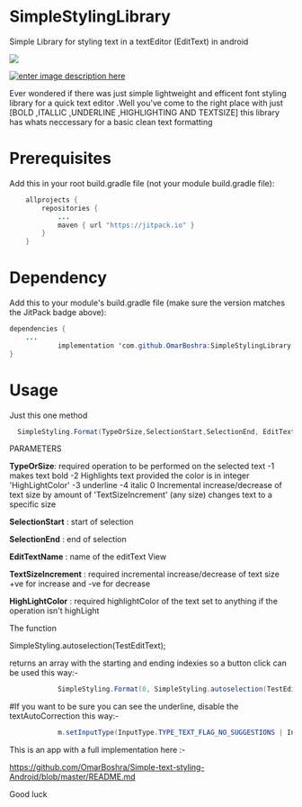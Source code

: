 # SimpleStylingLibrary
Simple Library for styling text in a textEditor (EditText) in android

[![](https://jitpack.io/v/OmarBoshra/SimpleStylingLibrary.svg)](https://jitpack.io/#OmarBoshra/SimpleStylingLibrary)


[![enter image description here][1]][1]


  [1]: https://i.stack.imgur.com/dEvqD.gif

Ever wondered if there was just simple lightweight and efficent font styling library for a quick text editor .Well you've come to the right place with just [BOLD ,ITALLIC ,UNDERLINE ,HIGHLIGHTING AND TEXTSIZE] this library has whats neccessary for a basic clean text formatting



# **Prerequisites**
Add this in your root build.gradle file (not your module build.gradle file):
```java
    allprojects {
    	repositories {
    		...
    		maven { url "https://jitpack.io" }
    	}
    }
```
# **Dependency**
Add this to your module's build.gradle file (make sure the version matches the JitPack badge above):

```java
dependencies {
	...
	        implementation 'com.github.OmarBoshra:SimpleStylingLibrary:1.0'
}
```


# **Usage**

Just this one method 

```java
  SimpleStyling.Format(TypeOrSize,SelectionStart,SelectionEnd, EditTextName ,TextSizeIncrement ,HighLightColor);
```

PARAMETERS

   
**TypeOrSize**: required operation to be performed on the selected text
    -1 makes text bold
    -2 Highlights text provided the color is in integer 'HighLightColor'
    -3 underline
    -4 italic
    0 Incremental increase/decrease of text size by amount of 'TextSizeIncrement'
    (any size) changes text to a specific size

**SelectionStart** : start of selection

**SelectionEnd** : end of selection

**EditTextName** : name of the editText View

**TextSizeIncrement** : required incremental increase/decrease of text size +ve for increase and -ve for decrease

**HighLightColor** : required highlightColor of the text set to anything if the operation isn't highLight


The function 

SimpleStyling.autoselection(TestEditText);

returns an array with the starting and ending indexies so a button click can be used this way:-
```java
            SimpleStyling.Format(0, SimpleStyling.autoselection(TestEditText)[0], SimpleStyling.autoselection(TestEditText)[1],TestEditText,6,0);
```            
#If you want to be sure you can see the underline, disable the textAutoCorrection this way:-
```java
            m.setInputType(InputType.TYPE_TEXT_FLAG_NO_SUGGESTIONS | InputType.TYPE_TEXT_VARIATION_FILTER | InputType.TYPE_TEXT_FLAG_MULTI_LINE | InputType.TYPE_CLASS_TEXT);
```        

This is an app with a full implementation here :-

https://github.com/OmarBoshra/Simple-text-styling-Android/blob/master/README.md

Good luck


